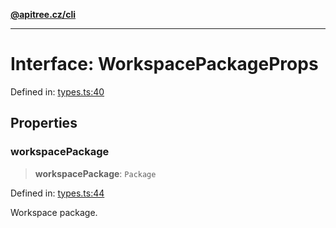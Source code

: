 [**@apitree.cz/cli**](../README.md)

---

# Interface: WorkspacePackageProps

Defined in: [types.ts:40](https://github.com/ApiTreeCZ/toolbox/blob/main/packages/cli/src/commands/sync-project-references/types.ts#L40)

## Properties

### workspacePackage

> **workspacePackage**: `Package`

Defined in: [types.ts:44](https://github.com/ApiTreeCZ/toolbox/blob/main/packages/cli/src/commands/sync-project-references/types.ts#L44)

Workspace package.
